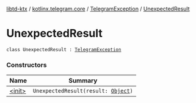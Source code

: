 [libtd-ktx](../../../index.md) / [kotlinx.telegram.core](../../index.md) / [TelegramException](../index.md) / [UnexpectedResult](./index.md)

# UnexpectedResult

`class UnexpectedResult : `[`TelegramException`](../index.md)

### Constructors

| Name | Summary |
|---|---|
| [&lt;init&gt;](-init-.md) | `UnexpectedResult(result: `[`Object`](https://tdlibx.github.io/td/docs/org/drinkless/td/libcore/telegram/TdApi.Object.html)`)` |
